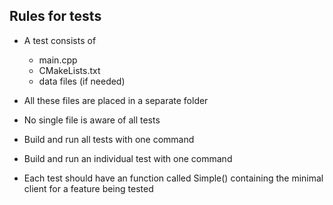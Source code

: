 ## Rules for tests

* A test consists of 
  - main.cpp
  - CMakeLists.txt
  - data files (if needed)

* All these files are placed in a separate folder

* No single file is aware of all tests

* Build and run all tests with one command

* Build and run an individual test with one command

* Each test should have an function called Simple() 
  containing the minimal client for a feature being tested

